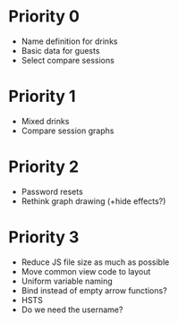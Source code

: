 # Priority 0

- Name definition for drinks
- Basic data for guests
- Select compare sessions

# Priority 1

- Mixed drinks
- Compare session graphs

# Priority 2

- Password resets
- Rethink graph drawing (+hide effects?)

# Priority 3

- Reduce JS file size as much as possible
- Move common view code to layout
- Uniform variable naming
- Bind instead of empty arrow functions?
- HSTS
- Do we need the username?
